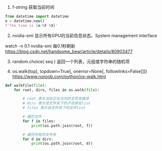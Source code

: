 1. f-string 获取当前时间

```python
from datetime import datetime
e = datetime.now()
f'the time is {e:%F %X}'
```

2. nvidia-smi
显示所有GPU的当前信息状态。System management interface

watch -n 0.1 nvidia-smi 每0.1秒刷新
https://blog.csdn.net/handsome_bear/article/details/80903477

3. random.choice( seq ) 返回一个列表，元组或字符串的随机项

4. os.walk(top[, topdown=True[, onerror=None[, followlinks=False]]])
https://www.runoob.com/python/os-walk.html
```python
def walkFile(file):
    for root, dirs, files in os.walk(file):

        # root 表示当前正在访问的文件夹路径
        # dirs 表示该文件夹下的子目录名list
        # files 表示该文件夹下的文件list

        # 遍历文件
        for f in files:
            print(os.path.join(root, f))

        # 遍历所有的文件夹
        for d in dirs:
            print(os.path.join(root, d))
  ```
